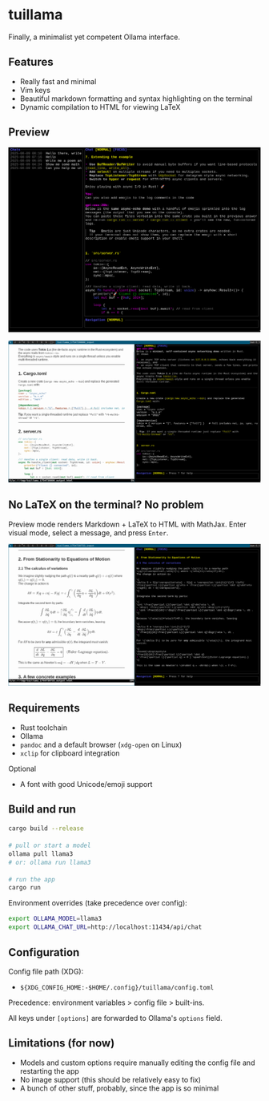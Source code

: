 # tuillama

Finally, a minimalist yet competent Ollama interface. 

## Features 

* Really fast and minimal
* Vim keys
* Beautiful markdown formatting and syntax highlighting on the terminal
* Dynamic compilation to HTML for viewing LaTeX

## Preview

![Preview](media/preview1.png)

![Preview 3](media/preview3.png)

## No LaTeX on the terminal? No problem

Preview mode renders Markdown + LaTeX to HTML with MathJax. Enter visual mode, select a message, and press `Enter`.

![Preview 2](media/preview2.png)


## Requirements

* Rust toolchain
* Ollama
* `pandoc` and a default browser (`xdg-open` on Linux)
* `xclip` for clipboard integration

Optional

* A font with good Unicode/emoji support

## Build and run

```bash
cargo build --release

# pull or start a model
ollama pull llama3
# or: ollama run llama3

# run the app
cargo run
```

Environment overrides (take precedence over config):

```bash
export OLLAMA_MODEL=llama3
export OLLAMA_CHAT_URL=http://localhost:11434/api/chat
```

## Configuration

Config file path (XDG):

* `${XDG_CONFIG_HOME:-$HOME/.config}/tuillama/config.toml`

Precedence: environment variables > config file > built-ins.

All keys under `[options]` are forwarded to Ollama's `options` field.

## Limitations (for now)

* Models and custom options require manually editing the config file and restarting the app
* No image support (this should be relatively easy to fix)
* A bunch of other stuff, probably, since the app is so minimal
